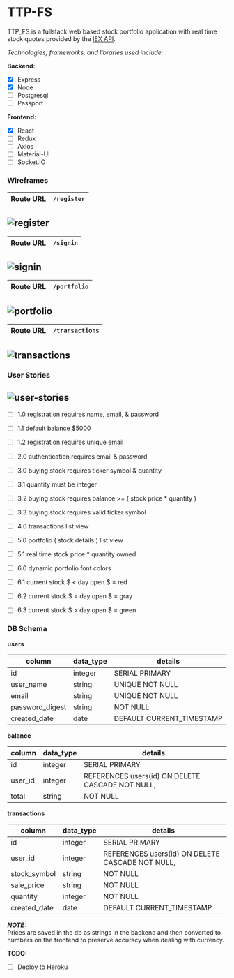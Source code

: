 # TTP-FS

TTP_FS is a fullstack web based stock portfolio application with real time stock quotes provided by the [IEX API][iex api].

[iex api]:https://iextrading.com/developer/docs/#getting-started

_Technologies, frameworks, and libraries used include:_  

__Backend:__
- [x] Express
- [x] Node
- [ ] Postgresql
- [ ] Passport

__Frontend:__
- [x] React
- [ ] Redux
- [ ] Axios
- [ ] Material-UI
- [ ] Socket.IO

### Wireframes

Route URL | `/register`  
-|-

![register](docs/wireframes/register.png)
---

Route URL | `/signin`  
-|-

![signin](docs/wireframes/signin.png)  
--

Route URL | `/portfolio`  
-|-

![portfolio](docs/wireframes/portfolio.png)
--

Route URL | `/transactions`  
-|-

![transactions](docs/wireframes/transactions.png)
--

### User Stories

![user-stories](docs/wireframes/user-stories.png)
--

- [ ] 1.0 registration requires name, email, & password  
- [ ] 1.1 default balance $5000  
- [ ] 1.2 registration requires unique email  

- [ ] 2.0 authentication requires email & password  

- [ ] 3.0 buying stock requires ticker symbol & quantity   
- [ ] 3.1 quantity must be integer  
- [ ] 3.2 buying stock requires balance >= ( stock price * quantity )  
- [ ] 3.3 buying stock requires valid ticker symbol  

- [ ] 4.0 transactions list view  

- [ ] 5.0 portfolio ( stock details ) list view  
- [ ] 5.1 real time stock price * quantity owned  

- [ ] 6.0 dynamic portfolio font colors  
- [ ] 6.1 current stock $ < day open $ = red  
- [ ] 6.2 current stock $ = day open $ = gray  
- [ ] 6.3 current stock $ > day open $ = green  

### DB Schema

__users__  

column | data_type | details
-|-|-
id | integer | SERIAL PRIMARY
user_name | string | UNIQUE NOT NULL
email | string | UNIQUE NOT NULL
password_digest | string | NOT NULL
created_date | date | DEFAULT CURRENT_TIMESTAMP

__balance__  

column | data_type | details
-|-|-
id | integer | SERIAL PRIMARY
user_id | integer | REFERENCES users(id) ON DELETE CASCADE NOT NULL,
total | string | NOT NULL

__transactions__  

column | data_type | details
-|-|-
id | integer | SERIAL PRIMARY
user_id | integer | REFERENCES users(id) ON DELETE CASCADE NOT NULL,
stock_symbol | string | NOT NULL
sale_price | string | NOT NULL
quantity | integer | NOT NULL
created_date | date | DEFAULT CURRENT_TIMESTAMP  

___NOTE:___  
Prices are saved in the db as strings in the backend and then converted to numbers on the frontend to preserve accuracy when dealing with currency.  


__TODO:__
- [ ] Deploy to Heroku
